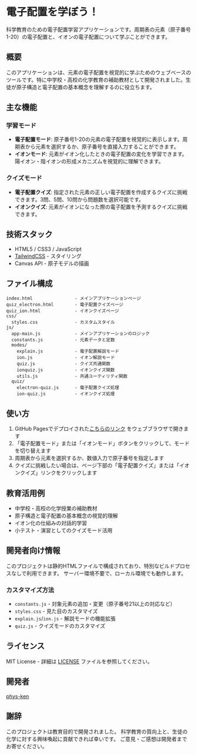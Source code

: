 # 電子配置を学ぼう！

科学教育のための電子配置学習アプリケーションです。周期表の元素（原子番号1-20）の電子配置と、イオンの電子配置について学ぶことができます。

## 概要

このアプリケーションは、元素の電子配置を視覚的に学ぶためのウェブベースのツールです。特に中学校・高校の化学教育の補助教材として開発されました。生徒が原子構造と電子配置の基本概念を理解するのに役立ちます。

## 主な機能

### 学習モード
- **電子配置モード**: 原子番号1-20の元素の電子配置を視覚的に表示します。周期表から元素を選択するか、原子番号を直接入力することができます。
- **イオンモード**: 元素がイオン化したときの電子配置の変化を学習できます。陽イオン・陰イオンの形成メカニズムを視覚的に理解できます。

### クイズモード
- **電子配置クイズ**: 指定された元素の正しい電子配置を作成するクイズに挑戦できます。3問、5問、10問から問題数を選択可能です。
- **イオンクイズ**: 元素がイオンになった際の電子配置を予測するクイズに挑戦できます。

## 技術スタック

- HTML5 / CSS3 / JavaScript
- [TailwindCSS](https://tailwindcss.com/) - スタイリング
- Canvas API - 原子モデルの描画

## ファイル構成

```
index.html                - メインアプリケーションページ
quiz_electron.html        - 電子配置クイズページ
quiz_ion.html             - イオンクイズページ
css/
  styles.css              - カスタムスタイル
js/
  app-main.js             - メインアプリケーションのロジック
  constants.js            - 元素データと定数
  modes/
    explain.js            - 電子配置解説モード
    ion.js                - イオン解説モード
    quiz.js               - クイズ共通関数
    ionquiz.js            - イオンクイズ関数
    utils.js              - 共通ユーティリティ関数
  quiz/
    electron-quiz.js      - 電子配置クイズ処理
    ion-quiz.js           - イオンクイズ処理
```

## 使い方

1. GitHub Pagesでデプロイされた[こちらのリンク](https://phys-ken.github.io/electron_app_for_education/) をウェブブラウザで開きます
1. 「電子配置モード」または「イオンモード」ボタンをクリックして、モードを切り替えます
1. 周期表から元素を選択するか、数値入力で原子番号を指定します
1. クイズに挑戦したい場合は、ページ下部の「電子配置クイズ」または「イオンクイズ」リンクをクリックします

## 教育活用例

- 中学校・高校の化学授業の補助教材
- 原子構造と電子配置の基本概念の視覚的理解
- イオン化の仕組みの対話的学習
- 小テスト・演習としてのクイズモード活用

## 開発者向け情報

このプロジェクトは静的HTMLファイルで構成されており、特別なビルドプロセスなしで利用できます。
サーバー環境不要で、ローカル環境でも動作します。

### カスタマイズ方法
- `constants.js` - 対象元素の追加・変更（原子番号21以上の対応など）
- `styles.css` - 見た目のカスタマイズ
- `explain.js`/`ion.js` - 解説モードの機能拡張
- `quiz.js` - クイズモードのカスタマイズ


## ライセンス

MIT License - 詳細は [LICENSE](LICENSE) ファイルを参照してください。

## 開発者

[phys-ken](https://note.com/phys_ken)

## 謝辞

このプロジェクトは教育目的で開発されました。
科学教育の質向上と、生徒の化学に対する興味喚起に貢献できれば幸いです。
ご意見・ご感想は開発者までお寄せください。

